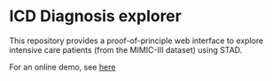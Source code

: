 # ICD Diagnosis explorer
This repository provides a proof-of-principle web interface to explore intensive care patients (from the MIMIC-III dataset) using STAD.

For an online demo, see [here](https://dalcaide.shinyapps.io/diagnosis_explorer/)

